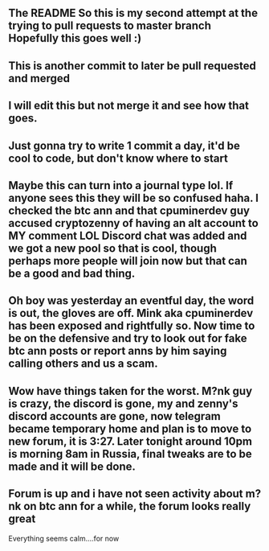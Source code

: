 The README 
So this is my second attempt at the trying to pull requests to master branch 
Hopefully this goes well :)
---------------------------
This is another commit to later be pull requested and merged
---------------------------
I will edit this but not merge it and see how that goes. 
---------------------------
Just gonna try to write 1 commit a day, it'd be cool to code, but don't know where to start
---------------------------
Maybe this can turn into a journal type lol. If anyone sees this they will be so confused haha. 
I checked the btc ann and that cpuminerdev guy accused cryptozenny of having an alt account to MY comment LOL 
Discord chat was added and we got a new pool so that is cool, though perhaps more people will join now but that can be a good and bad thing. 
---------------------------
Oh boy was yesterday an eventful day, the word is out, the gloves are off. Mink aka cpuminerdev has been exposed and rightfully so. Now time to be on the defensive and try to look out for fake btc ann posts or report anns by him saying calling others and us a scam. 
---------------------------
Wow have things taken for the worst. M?nk guy is crazy, the discord is gone, my and zenny's discord accounts are gone, now telegram became temporary home and plan is to move to new forum, it is 3:27. Later tonight around 10pm is morning 8am in Russia, final tweaks are to be made and it will be done. 
---------------------------
Forum is up and i have not seen activity about m?nk on btc ann for a while, the forum looks really great 
---------------------------
Everything seems calm....for now
